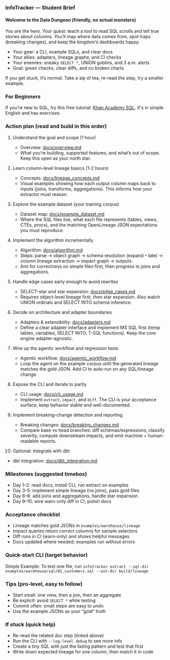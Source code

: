 ### InfoTracker — Student Brief

#### Welcome to the Data Dungeon (friendly, no actual monsters)
You are the hero. Your quest: teach a tool to read SQL scrolls and tell true stories about columns. You’ll map where data comes from, spot traps (breaking changes), and keep the kingdom’s dashboards happy.

- Your gear: a CLI, example SQLs, and clear docs
- Your allies: adapters, lineage graphs, and CI checks
- Your enemies: sneaky `SELECT *`, UNION goblins, and 3 a.m. alerts
- Goal: green checks, clear diffs, and no broken charts

If you get stuck, it’s normal. Take a sip of tea, re-read the step, try a smaller example.

### For Beginners
If you're new to SQL, try this free tutorial: [Khan Academy SQL](https://www.khanacademy.org/computing/computer-programming/sql). It's in simple English and has exercises.

### Action plan (read and build in this order)
1) Understand the goal and scope (1 hour)
   - Overview: [docs/overview.md](docs/overview.md)
   - What you’re building, supported features, and what’s out of scope. Keep this open as your north star.

2) Learn column-level lineage basics (1-2 hours)
   - Concepts: [docs/lineage_concepts.md](docs/lineage_concepts.md)
   - Visual examples showing how each output column maps back to inputs (joins, transforms, aggregations). This informs how your extractor must reason.

3) Explore the example dataset (your training corpus)
   - Dataset map: [docs/example_dataset.md](docs/example_dataset.md)
   - Where the SQL files live, what each file represents (tables, views, CTEs, procs), and the matching OpenLineage JSON expectations you must reproduce.

4) Implement the algorithm incrementally
   - Algorithm: [docs/algorithm.md](docs/algorithm.md)
   - Steps: parse → object graph → schema resolution (expand `*` late) → column lineage extraction → impact graph → outputs.
   - Aim for correctness on simple files first, then progress to joins and aggregations.

5) Handle edge cases early enough to avoid rewrites
   - SELECT-star and star expansion: [docs/edge_cases.md](docs/edge_cases.md)
   - Requires object-level lineage first, then star expansion. Also watch UNION ordinals and SELECT INTO schema inference.

6) Decide on architecture and adapter boundaries
   - Adapters & extensibility: [docs/adapters.md](docs/adapters.md)
   - Define a clear adapter interface and implement MS SQL first (temp tables, variables, SELECT INTO, T-SQL functions). Keep the core engine adapter-agnostic.

7) Wire up the agentic workflow and regression tests
   - Agentic workflow: [docs/agentic_workflow.md](docs/agentic_workflow.md)
   - Loop the agent on the example corpus until the generated lineage matches the gold JSON. Add CI to auto-run on any SQL/lineage change.

8) Expose the CLI and iterate to parity
   - CLI usage: [docs/cli_usage.md](docs/cli_usage.md)
   - Implement `extract`, `impact`, and `diff`. The CLI is your acceptance surface; keep behavior stable and well-documented.

9) Implement breaking-change detection and reporting
   - Breaking changes: [docs/breaking_changes.md](docs/breaking_changes.md)
   - Compare base vs head branches: diff schemas/expressions, classify severity, compute downstream impacts, and emit machine + human-readable reports.

10) Optional: Integrate with dbt
   - dbt integration: [docs/dbt_integration.md](docs/dbt_integration.md)

### Milestones (suggested timebox)
- Day 1–2: read docs, install CLI, run extract on examples
- Day 3–5: implement simple lineage (no joins), pass gold files
- Day 6–8: add joins and aggregations, handle star expansion
- Day 9–10: wire warn-only diff in CI, polish docs

### Acceptance checklist
- Lineage matches gold JSONs in `examples/warehouse/lineage`
- Impact queries return correct columns for sample selectors
- Diff runs in CI (warn-only) and shows helpful messages
- Docs updated where needed; examples run without errors

### Quick-start CLI (target behavior)
Simple Example: To test one file, run `infotracker extract --sql-dir examples/warehouse/sql/01_customers.sql --out-dir build/lineage`

### Tips (pro-level, easy to follow)
- Start small: one view, then a join, then an aggregate
- Be explicit: avoid `SELECT *` while testing
- Commit often: small steps are easy to undo
- Use the example JSONs as your “gold” truth

### If stuck (quick help)
- Re-read the related doc step (linked above)
- Run the CLI with `--log-level debug` to see more info
- Create a tiny SQL with just the failing pattern and test that first
- Write down expected lineage for one column, then match it in code
